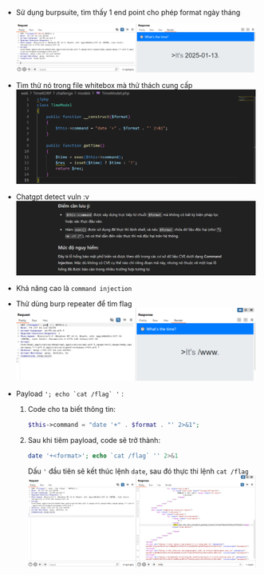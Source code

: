 - Sử dụng burpsuite, tìm thấy 1 end point cho phép format ngày tháng

    ![alt text](image.png)
- Tìm thử nó trong file whitebox mà thử thách cung cấp
    ![alt text](image-1.png)

- Chatgpt detect vuln :v
    ![alt text](image-2.png)
- Khả năng cao là `command injection`

- Thử dùng burp repeater để tìm flag
    ![alt text](image-3.png)
- Payload ``'; echo `cat /flag` '`` :  
    1. Code cho ta biết thông tin:
        ```php
        $this->command = "date '+" . $format . "' 2>&1";
        ```
    2. Sau khi tiêm payload, code sẽ trở thành:
        ```php
        date '+<format>'; echo `cat /flag` '' 2>&1
        ```
        Dấu `'` đầu tiên sẽ kết thúc lệnh `date`, sau đó thực thi lệnh `cat /flag` 
    ![alt text](image-4.png)